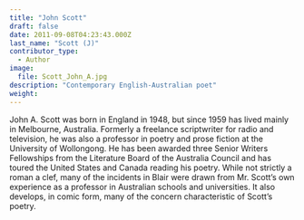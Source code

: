 ```yaml
---
title: "John Scott"
draft: false
date: 2011-09-08T04:23:43.000Z
last_name: "Scott (J)"
contributor_type:
  - Author
image:
  file: Scott_John_A.jpg
description: "Contemporary English-Australian poet"
weight:
---
```


John A. Scott was born in England in 1948, but since 1959 has lived mainly in Melbourne, Australia. Formerly a freelance scriptwriter for radio and television, he was also a professor in poetry and prose fiction at the University of Wollongong. He has been awarded three Senior Writers Fellowships from the Literature Board of the Australia Council and has toured the United States and Canada reading his poetry. While not strictly a roman a clef, many of the incidents in Blair were drawn from Mr. Scott’s own experience as a professor in Australian schools and universities. It also develops, in comic form, many of the concern characteristic of Scott’s poetry.

